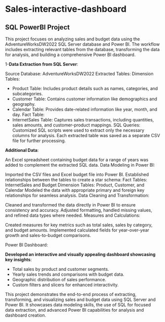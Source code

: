 # Sales-interactive-dashboard
## SQL PowerBI Project

This project focuses on analyzing sales and budget data using the AdventureWorksDW2022 SQL Server database and Power BI. The workflow includes extracting relevant tables from the database, transforming the data for analysis, and building a comprehensive Power BI dashboard. 

1-**Data Extraction from SQL Server**:

Source Database: AdventureWorksDW2022
Extracted Tables:
Dimension Tables:
- Product Table: Includes product details such as names, categories, and subcategories.
- Customer Table: Contains customer information like demographics and geography.
- Calendar Table: Provides date-related information like year, month, and day.
Fact Table:
- InternetSales Table: Captures sales transactions, including quantities, sales amounts, and customer-product mappings.
SQL Queries: Customized SQL scripts were used to extract only the necessary columns for analysis. Each extracted table was saved as a separate CSV file for further processing.

**Additional Data**:

An Excel spreadsheet containing budget data for a range of years was added to complement the extracted SQL data.
Data Modeling in Power BI:

Imported the CSV files and Excel budget file into Power BI.
Established relationships between the tables to create a star schema:
Fact Tables: InternetSales and Budget
Dimension Tables: Product, Customer, and Calendar
Modeled the data with appropriate primary and foreign key relationships for seamless analysis.
Data Cleaning and Transformation:

Cleaned and transformed the data directly in Power BI to ensure consistency and accuracy.
Adjusted formatting, handled missing values, and refined data types where needed.
Measures and Calculations:

Created measures for key metrics such as total sales, sales by category, and budget amounts.
Implemented calculated fields for year-over-year growth and sales-to-budget comparisons.

Power BI Dashboard:

**Developed an interactive and visually appealing dashboard showcasing key insights**:
- Total sales by product and customer segments.
- Yearly sales trends and comparisons with budget data.
- Geographic distribution of sales performance.
- Custom filters and slicers for enhanced interactivity.
  
This project demonstrates the end-to-end process of extracting, transforming, and visualizing sales and budget data using SQL Server and Power BI. It showcases data modeling skills, the use of SQL for focused data extraction, and advanced Power BI capabilities for analysis and dashboard creation.
